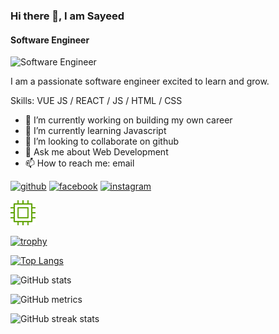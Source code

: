 ### Hi there 👋, I am Sayeed
#### Software Engineer
![Software Engineer](https://arturssmirnovs.github.io/github-profile-readme-generator/images/banner.png)

I am a passionate software engineer excited to learn and grow.

Skills: VUE JS / REACT / JS / HTML / CSS

- 🔭 I’m currently working on building my own career 
- 🌱 I’m currently learning Javascript 
- 👯 I’m looking to collaborate on github 
- 💬 Ask me about Web Development  
- 📫 How to reach me: email 


[<img src='https://cdn.jsdelivr.net/npm/simple-icons@3.0.1/icons/github.svg' alt='github' height='40'>](https://github.com/sayeedHossain191)  [<img src='https://cdn.jsdelivr.net/npm/simple-icons@3.0.1/icons/facebook.svg' alt='facebook' height='40'>](https://www.facebook.com/SayeedSagor)  [<img src='https://cdn.jsdelivr.net/npm/simple-icons@3.0.1/icons/instagram.svg' alt='instagram' height='40'>](https://www.instagram.com/sayeedhossain360/)  


<a href='https://docs.github.com/en/developers'><img src='https://raw.githubusercontent.com/acervenky/animated-github-badges/master/assets/devbadge.gif' width='40' height='40'></a> 

[![trophy](https://github-profile-trophy.vercel.app/?username=sayeedHossain191)](https://github.com/ryo-ma/github-profile-trophy)

[![Top Langs](https://github-readme-stats.vercel.app/api/top-langs/?username=sayeedHossain191)](https://github.com/anuraghazra/github-readme-stats)

![GitHub stats](https://github-readme-stats.vercel.app/api?username=sayeedHossain191&show_icons=true&count_private=true)  

![GitHub metrics](https://metrics.lecoq.io/sayeedHossain191)  

![GitHub streak stats](https://streak-stats.demolab.com/?user=sayeedHossain191)  







